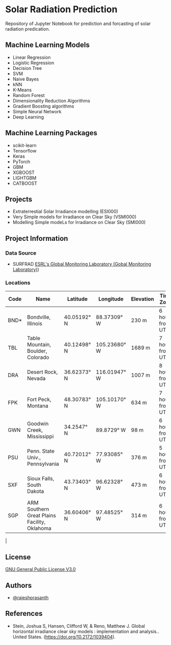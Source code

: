 
# Solar Radiation Prediction

Repository of Jupyter Notebook for prediction and forcasting of solar radiation predication.


## Machine Learning Models
 - Linear Regression
 - Logistic Regression
 - Decision Tree
 - SVM
 - Naive Bayes
 - kNN
 - K-Means
 - Random Forest
 - Dimensionality Reduction Algorithms
 - Gradient Boosting algorithms
 - Simple Neural Network
 - Deep Learning

## Machine Learning Packages
 - scikit-learn
 - Tensorflow
 - Keras
 - PyTorch
 - GBM
 - XGBOOST
 - LIGHTGBM
 - CATBOOST

## Projects
 - Extraterrestial Solar Irradiance modelling (ESI000)
 - Very Simple models for Irradiance on Clear Sky (VSMI000)
 - Modelling Simple modeLs for Irradiance on Clear Sky (SMI000)

## Project Information
### Data Source
 - SURFRAD [ESRL's Global Monitoring Laboratory (Gobal Monitoring Laboratory)](https://gml.noaa.gov/grad/surfrad/index.html))

### Locations

| Code  |   Name                                         |  Latitude   |  Longitude      |  Elevation   |  Time Zone  |   Installed |
|-------|------------------------------------------------|-------------|-----------------|--------------|--------------|-------------|
| BND*  |   Bondville, Illinois                          | 40.05192° N |    88.37309° W  |   230 m    | 6 hours from UTC |    April 1994    |                                                                                         |
| TBL   |  Table Mountain, Boulder, Colorado             | 40.12498° N |    105.23680° W |    1689 m   |  7 hours from UTC  |   July 1995 |
| DRA   |  Desert Rock, Nevada                           | 36.62373° N | 116.01947° W   |  1007 m   |  8 hours from UTC  |   March 1998    |                                                                                         |
| FPK   |  Fort Peck, Montana                            | 48.30783° N | 105.10170° W   |  634 m    | 7 hours from UTC    | November 1994 |                                                                                         |
| GWN   |  Goodwin Creek, Mississippi                    | 34.2547° N   |  89.8729° W  |   98 m    | 6 hours from UTC   |  December 1994 |                                                                                         |
| PSU   |  Penn. State Univ., Pennsylvania               | 40.72012° N   |  77.93085° W  |   376 m  |   5 hours from UTC |    June 1998 |                                                                                         |
| SXF   |  Sioux Falls, South Dakota                     | 43.73403° N    | 96.62328° W  |   473 m  |   6 hours from UTC  |   June 2003 |                                                                                         |
| SGP   |  ARM Southern Great Plains Facility, Oklahoma  |   36.60406° N   |  97.48525° W   |  314 m   |  6 hours from UTC                   |      
|
## License

[GNU General Public License V3.0](https://www.gnu.org/licenses/gpl-3.0.en.html)


## Authors

- [@rajeshprasanth](https://www.github.com/rajeshprasanth)


## References

- Stein, Joshua S, Hansen, Clifford W, & Reno, Matthew J. Global horizontal irradiance clear sky models : implementation and analysis.. United States. (https://doi.org/10.2172/1039404). 

